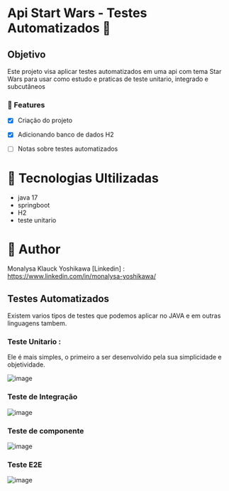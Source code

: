 
# Api Start Wars - Testes Automatizados :star2:

## Objetivo

Este projeto visa aplicar testes automatizados em uma api com tema Star Wars para usar como estudo e praticas de teste unitario, integrado e subcutâneos


### :loudspeaker: Features 

- [x] Criação do projeto 
- [x] Adicionando banco de dados H2
- [ ] Notas sobre testes automatizados



# :pushpin: Tecnologias Ultilizadas

- java 17
- springboot
- H2
- teste unitario


# :pushpin: Author
Monalysa Klauck Yoshikawa
[Linkedin] : <https://www.linkedin.com/in/monalysa-yoshikawa/>


## Testes Automatizados

Existem varios tipos de testes que podemos aplicar no JAVA e em outras linguagens tambem.

### Teste Unitario : 
Ele é mais simples, o primeiro a ser desenvolvido pela sua simplicidade e objetividade.

![image](https://github.com/LysaKYoshikawa/start-wars-app/assets/64383080/cb13f0cd-ab77-4e72-a36a-c9651d8ec90e)

### Teste de Integração

![image](https://github.com/LysaKYoshikawa/start-wars-app/assets/64383080/e5e11808-a5cf-4808-807d-44963d8ebc25)

### Teste de componente

![image](https://github.com/LysaKYoshikawa/start-wars-app/assets/64383080/a2fa5c98-c1d5-4322-9896-0d4fa13f5336)

### Teste E2E

![image](https://github.com/LysaKYoshikawa/start-wars-app/assets/64383080/df42e2d0-d44d-4c63-b67f-dff80432b045)
